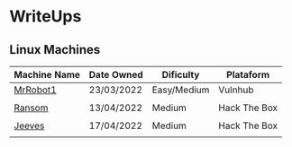 # WriteUps

## Linux Machines

| Machine Name | Date Owned | Dificulty | Plataform |
| --- | --- | --- | --- |
| [MrRobot1](https://github.com/Hexix23/WriteUps/blob/main/Vulnhub/MrRobot1/Mr-Robot1.md) | 23/03/2022 | Easy/Medium | Vulnhub |
|  |  |  |  |
| [Ransom](https://github.com/Hexix23/WriteUps/blob/main/HackTheBox/Ransom.md) | 13/04/2022 | Medium | Hack The Box |
|  |  |  |  |
| [Jeeves](https://github.com/Hexix23/WriteUps/blob/main/HackTheBox/Jeeves.md) | 17/04/2022 | Medium | Hack The Box |
|  |  |  |  |
